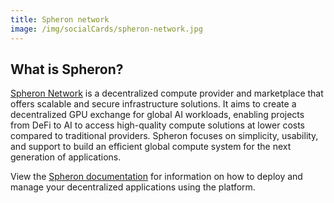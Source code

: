 ```yaml
---
title: Spheron network
image: /img/socialCards/spheron-network.jpg
---
```


## What is Spheron?

[Spheron Network](https://www.spheron.network/) is a decentralized compute provider and marketplace that offers scalable and secure
infrastructure solutions. It aims to create a decentralized GPU exchange for global AI workloads, enabling
projects from DeFi to AI to access high-quality compute solutions at lower costs compared to traditional
providers. Spheron focuses on simplicity, usability, and support to build an efficient global compute system
for the next generation of applications.

View the [Spheron documentation](https://docs.spheron.network/) for information on how to deploy and manage
your decentralized applications using the platform.
